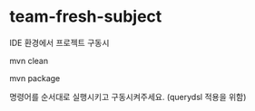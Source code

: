 # team-fresh-subject

IDE 환경에서 프로젝트 구동시

mvn clean

mvn package

명령어를 순서대로 실행시키고 구동시켜주세요.
(querydsl 적용을 위함)

